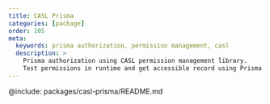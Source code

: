 ```yaml
---
title: CASL Prisma
categories: [package]
order: 105
meta:
  keywords: prisma authorization, permission management, casl
  description: >
    Prisma authorization using CASL permission management library.
    Test permissions in runtime and get accessible record using Prisma Where conditions
---
```


@include: packages/casl-prisma/README.md

